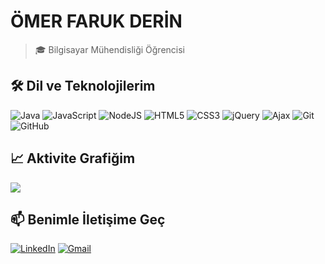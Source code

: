 # ÖMER FARUK DERİN

> 🎓 Bilgisayar Mühendisliği Öğrencisi

## 🛠 Dil ve Teknolojilerim
![Java](https://img.shields.io/badge/JAVA-007396?style=for-the-badge&logoColor=white)
![JavaScript](https://img.shields.io/badge/javascript-%23323330.svg?style=for-the-badge&logo=javascript&logoColor=%23F7DF1E)
![NodeJS](https://img.shields.io/badge/node.js-6DA55F?style=for-the-badge&logo=node.js&logoColor=white)
![HTML5](https://img.shields.io/badge/html5-%23E34F26.svg?style=for-the-badge&logo=html5&logoColor=white)
![CSS3](https://img.shields.io/badge/css3-%231572B6.svg?style=for-the-badge&logo=css3&logoColor=white)
![jQuery](https://img.shields.io/badge/jquery-%230769AD.svg?style=for-the-badge&logo=jquery&logoColor=white)
![Ajax](https://img.shields.io/badge/ajax-%23000000.svg?style=for-the-badge&logo=ajax&logoColor=white)
![Git](https://img.shields.io/badge/git-%23F05033.svg?style=for-the-badge&logo=git&logoColor=white)
![GitHub](https://img.shields.io/badge/github-%23121011.svg?style=for-the-badge&logo=github&logoColor=white)

## 📈 Aktivite Grafiğim
![](https://github-profile-summary-cards.vercel.app/api/cards/profile-details?username=omerfderin&theme=tokyonight)

## 📫 Benimle İletişime Geç
[![LinkedIn](https://img.shields.io/badge/LinkedIn-%230077B5.svg?logo=linkedin&logoColor=white)](https://www.linkedin.com/in/%C3%B6mer-faruk-derin-83a434257/)
[![Gmail](https://img.shields.io/badge/Gmail-D14836?style=flat&logo=gmail&logoColor=white)](mailto:omerfarukdern@gmail.com)
